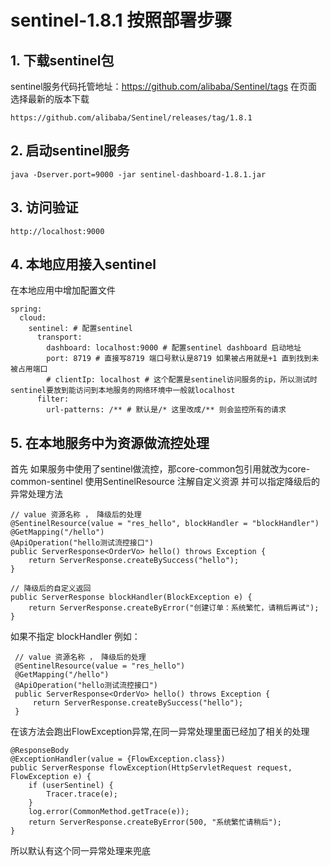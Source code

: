 # sentinel-1.8.1 按照部署步骤

## 1. 下载sentinel包

sentinel服务代码托管地址：https://github.com/alibaba/Sentinel/tags
在页面选择最新的版本下载
```
https://github.com/alibaba/Sentinel/releases/tag/1.8.1
```
## 2. 启动sentinel服务
```
java -Dserver.port=9000 -jar sentinel-dashboard-1.8.1.jar
```

## 3. 访问验证

```
http://localhost:9000
``` 
## 4. 本地应用接入sentinel

在本地应用中增加配置文件
```
spring:
  cloud:
    sentinel: # 配置sentinel
      transport:
        dashboard: localhost:9000 # 配置sentinel dashboard 启动地址
        port: 8719 # 直接写8719 端口号默认是8719 如果被占用就是+1 直到找到未被占用端口
        # clientIp: localhost # 这个配置是sentinel访问服务的ip，所以测试时sentinel要放到能访问到本地服务的网络环境中一般就localhost
      filter:
        url-patterns: /** # 默认是/* 这里改成/** 则会监控所有的请求
```

## 5. 在本地服务中为资源做流控处理
首先 如果服务中使用了sentinel做流控，那core-common包引用就改为core-common-sentinel
使用SentinelResource 注解自定义资源 并可以指定降级后的异常处理方法
```
// value 资源名称 ， 降级后的处理
@SentinelResource(value = "res_hello", blockHandler = "blockHandler")
@GetMapping("/hello")
@ApiOperation("hello测试流控接口")
public ServerResponse<OrderVo> hello() throws Exception {
    return ServerResponse.createBySuccess("hello");
}

// 降级后的自定义返回
public ServerResponse blockHandler(BlockException e) {
    return ServerResponse.createByError("创建订单：系统繁忙，请稍后再试");
}
```
如果不指定 blockHandler 例如：

```
 // value 资源名称 ， 降级后的处理
 @SentinelResource(value = "res_hello")
 @GetMapping("/hello")
 @ApiOperation("hello测试流控接口")
 public ServerResponse<OrderVo> hello() throws Exception {
     return ServerResponse.createBySuccess("hello");
 }
 ```
在该方法会跑出FlowException异常,在同一异常处理里面已经加了相关的处理
```
@ResponseBody
@ExceptionHandler(value = {FlowException.class})
public ServerResponse flowException(HttpServletRequest request, FlowException e) {
    if (userSentinel) {
        Tracer.trace(e);
    }
    log.error(CommonMethod.getTrace(e));
    return ServerResponse.createByError(500, "系统繁忙请稍后");
}
```
所以默认有这个同一异常处理来兜底
